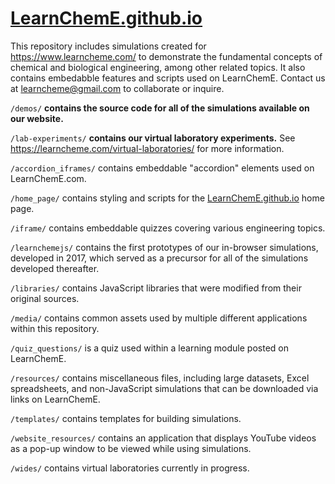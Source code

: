 # [LearnChemE.github.io](https://learncheme.github.io)

This repository includes simulations created for https://www.learncheme.com/ to demonstrate the fundamental concepts of chemical and biological engineering, among other related topics. It also contains embedabble features and scripts used on LearnChemE. Contact us at learncheme@gmail.com to collaborate or inquire.

`/demos/` **contains the source code for all of the simulations available on our website.**

`/lab-experiments/` **contains our virtual laboratory experiments.** See https://learncheme.com/virtual-laboratories/ for more information.

`/accordion_iframes/` contains embeddable "accordion" elements used on LearnChemE.com.

`/home_page/` contains styling and scripts for the [LearnChemE.github.io](https://learncheme.github.io) home page.

`/iframe/` contains embeddable quizzes covering various engineering topics.

`/learnchemejs/` contains the first prototypes of our in-browser simulations, developed in 2017, which served as a precursor for all of the simulations developed thereafter.

`/libraries/` contains JavaScript libraries that were modified from their original sources.

`/media/` contains common assets used by multiple different applications within this repository.

`/quiz_questions/` is a quiz used within a learning module posted on LearnChemE.

`/resources/` contains miscellaneous files, including large datasets, Excel spreadsheets, and non-JavaScript simulations that can be downloaded via links on LearnChemE.

`/templates/` contains templates for building simulations.

`/website_resources/` contains an application that displays YouTube videos as a pop-up window to be viewed while using simulations.

`/wides/` contains virtual laboratories currently in progress.
